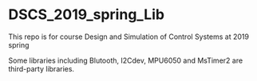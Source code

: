 # DSCS_2019_spring_Lib
This repo is for course Design and Simulation of Control Systems  at 2019 spring   

Some libraries including Blutooth, I2Cdev, MPU6050 and MsTimer2 are third-party libraries.  
